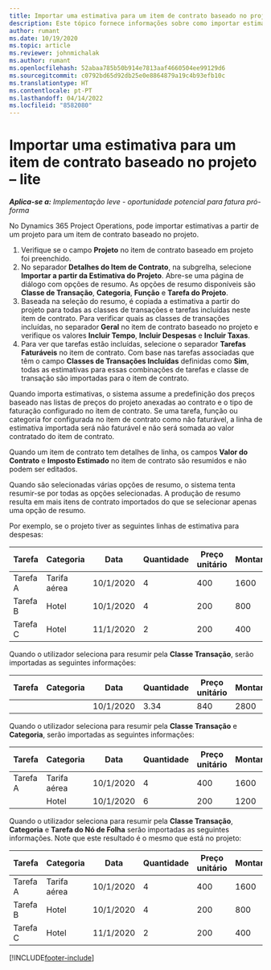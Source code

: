 ```yaml
---
title: Importar uma estimativa para um item de contrato baseado no projeto – lite
description: Este tópico fornece informações sobre como importar estimativas financeiras de um projeto para um item de contrato.
author: rumant
ms.date: 10/19/2020
ms.topic: article
ms.reviewer: johnmichalak
ms.author: rumant
ms.openlocfilehash: 52abaa785b50b914e7813aaf4660504ee99129d6
ms.sourcegitcommit: c0792bd65d92db25e0e8864879a19c4b93efb10c
ms.translationtype: HT
ms.contentlocale: pt-PT
ms.lasthandoff: 04/14/2022
ms.locfileid: "8582080"
---
```

# <a name="import-an-estimate-to-a-project-based-contract-line---lite"></a>Importar uma estimativa para um item de contrato baseado no projeto – lite

_**Aplica-se a:** Implementação leve - oportunidade potencial para fatura pró-forma_

No Dynamics 365 Project Operations, pode importar estimativas a partir de um projeto para um item de contrato baseado no projeto.

1. Verifique se o campo **Projeto** no item de contrato baseado em projeto foi preenchido.
2. No separador **Detalhes do Item de Contrato**, na subgrelha, selecione **Importar a partir da Estimativa do Projeto**. Abre-se uma página de diálogo com opções de resumo. As opções de resumo disponíveis são **Classe de Transação**, **Categoria**, **Função** e **Tarefa do Projeto**.
3. Baseada na seleção do resumo, é copiada a estimativa a partir do projeto para todas as classes de transações e tarefas incluídas neste item de contrato. Para verificar quais as classes de transações incluídas, no separador **Geral** no item de contrato baseado no projeto e verifique os valores **Incluir Tempo**, **Incluir Despesas** e **Incluir Taxas**. 
4. Para ver que tarefas estão incluídas, selecione o separador **Tarefas Faturáveis** no item de contrato. Com base nas tarefas associadas que têm o campo **Classes de Transações Incluídas** definidas como **Sim**, todas as estimativas para essas combinações de tarefas e classe de transação são importadas para o item de contrato.

Quando importa estimativas, o sistema assume a predefinição dos preços baseado nas listas de preços do projeto anexadas ao contrato e o tipo de faturação configurado no item de contrato. Se uma tarefa, função ou categoria for configurada no item de contrato como não faturável, a linha de estimativa importada será não faturável e não será somada ao valor contratado do item de contrato.

Quando um item de contrato tem detalhes de linha, os campos **Valor do Contrato** e **Imposto Estimado** no item de contrato são resumidos e não podem ser editados.

Quando são selecionadas várias opções de resumo, o sistema tenta resumir-se por todas as opções selecionadas. A produção de resumo resulta em mais itens de contrato importados do que se selecionar apenas uma opção de resumo.

Por exemplo, se o projeto tiver as seguintes linhas de estimativa para despesas:

| Tarefa | Categoria | Data | Quantidade | Preço unitário | Montante |
| --- | --- | --- | --- | --- | --- |
| Tarefa A | Tarifa aérea | 10/1/2020 | 4 | 400 | 1600 |
| Tarefa B | Hotel | 10/1/2020 | 4 | 200 | 800 |
| Tarefa C | Hotel | 11/1/2020 | 2 | 200 | 400 |

Quando o utilizador seleciona para resumir pela **Classe Transação**, serão importadas as seguintes informações:

| Tarefa | Categoria | Data | Quantidade | Preço unitário | Montante |
| --- | --- | --- | --- | --- | --- |
| &nbsp; | &nbsp; | 10/1/2020 | 3.34 | 840 | 2800 |

Quando o utilizador seleciona para resumir pela **Classe Transação** e **Categoria**, serão importadas as seguintes informações:

| Tarefa | Categoria | Data | Quantidade | Preço unitário | Montante |
| --- | --- | --- | --- | --- | --- |
| Tarefa A | Tarifa aérea | 10/1/2020 | 4 | 400 | 1600 |
| &nbsp;| Hotel | 10/1/2020 | 6 | 200 | 1200 |

Quando o utilizador seleciona para resumir pela **Classe Transação**, **Categoria** e **Tarefa do Nó de Folha** serão importadas as seguintes informações. Note que este resultado é o mesmo que está no projeto:

| Tarefa | Categoria | Data | Quantidade | Preço unitário | Montante |
| --- | --- | --- | --- | --- | --- |
| Tarefa A | Tarifa aérea | 10/1/2020 | 4 | 400 | 1600 |
| Tarefa B | Hotel | 10/1/2020 | 4 | 200 | 800 |
| Tarefa C | Hotel | 11/1/2020 | 2 | 200 | 400 |


[!INCLUDE[footer-include](../../includes/footer-banner.md)]